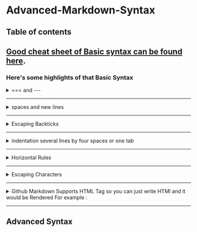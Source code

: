 # Advanced-Markdown-Syntax
## Table of contents
## [Good cheat sheet of Basic syntax can be found here](https://www.markdownguide.org/basic-syntax/#overview).

### Here's some highlights of that Basic Syntax

<details>
  <summary>=== and ---</summary> 
 === is the same as # for header one, and --- is the same as ## header 2
for example <img src="./img/1.png">
</details>

----------------
<details>
  <summary> spaces and new lines</summary> 

<details>
  <summary>&nbsp;&nbsp;&nbsp; Spaces</summary> 
<table>
<tr><th>Markdown</th><th>HTML</th></tr>
<tr><td>just use the Space Bar</td><td> Use the non breaking space entity <strong>&amp;nbsp;</strong></td></tr>
</table>
</details>

----------------
<details>
<summary>&nbsp;&nbsp;&nbsp; New Lines</summary> 
<table>
<tr><th>Markdown</th><th>HTML</th></tr>
<tr><td>you can end a line by adding two or more spaces at the end</td><td> Use the breaking line tag<strong>&lt;br></strong></td></tr>
</table>
</details>

---------------------
<details>
<summary>&nbsp;&nbsp;&nbsp; New Lines in a Table</summary> 
<strong>This is not Possible, What you can do instead is this</strong> <pre>
<Code>
| Status | Response  |
| ------ | --------- |
| 200    | `json`                          |
|        | `   {`                          |
|        | ` "id": 10,`                    |
|        | ` "username": "alanpartridge",` |
|        | ` more code...`                 |
|        | `}`                             |
| 400    |                                 |

</Code>
</pre>

### <strong>or use HTML just like this</strong>


```
<code>
<pre>
<table>
<tr><th>Status</th><th>Response</th></tr>

<tr><td><pre><br/><br/><br/>200<br/><br/><br/><br/><br/>400<br/></pre>
</td>
<td>
<pre>
json
  {
    "id": 10,
    "username": "alanpartridge",
    "email": "alan@alan.com",
    "password_hash": "$2a$10$uhUIUmVWVnrBWx9rrDWhS.CPCWCZsyqqa8./whhfzBZydX7yvahHS",
    "password_salt": "$2a$10$uhUIUmVWVnrBWx9rrDWhS.",
    "created_at": "2015-02-14T20:45:26.433Z",
    "updated_at": "2015-02-14T20:45:26.540Z"
}
</pre>
</td>
</tr>
</table>
```


### if you just put it in the code it will appear like:


<table>
<tr><th>Status</th><th>Response</th></tr>
<tr><td><pre><br/><br/><br/>200<br/><br/><br/><br/><br/>400<br/></pre>
</td>
<td>
<pre>
json
  {
    "id": 10,
    "username": "alanpartridge",
    "email": "alan@alan.com",
    "password_hash": "$2a$10$uhUIUmVWVnrBWx9rrDWhS.CPCWCZsyqqa8./whhfzBZydX7yvahHS",
    "password_salt": "$2a$10$uhUIUmVWVnrBWx9rrDWhS.",
    "created_at": "2015-02-14T20:45:26.433Z",
    "updated_at": "2015-02-14T20:45:26.540Z"
}
</pre>
</td>
</tr>
</table>


### or maybe use something like this
```
Status | Response
:----- | :-------
200    | <code>json {"id": 10,"username": "created_at": "2015-02-14T20:45:26.433Z" }</code>
400    | <code>json {"id": 10,"username": "alanpartridge", "email": "alan@alan.com": "2015-02-14T20:45:26.433Z"}</code>
```

### which will be rendered as 

Status | Response
:----- | :-------
200    | <code>json {"id": 10,"username": "created_at": "2015-02-14T20:45:26.433Z" }</code>
400    | <code>json {"id": 10,"username": "alanpartridge", "email": "alan@alan.com": "2015-02-14T20:45:26.433Z"}</code>

</details>

-------------------
<details>
  <summary>&nbsp;&nbsp;&nbsp;you may need the &lt;pre> Tag</summary>
Text in a &lt;pre> Tag preserves both spaces and line breaks.

Markdown treats multiple blank lines as one blank line, you could &lt;pre> tag to contain blank lines. As markdown inside pre block is not parsed. I would prefer not to do this, instead add as many &lt;br>'s as needed.
</details>

---------------
</details>

----------------------
<details>
  <summary>Escaping Backticks</summary>
  you can use the html entity &grave&semi;   
  or alternativlly you can do this
  
![](/img/2.png)
</details>

-----------
<details>
  <summary>indentation several lines by four spaces or one tab</summary>
  This creates a code blocks and it's the same as using &grave;&grave;&grave; code&grave;&grave;&grave;
</details>

--------
<details>
  <summary>Horizontal Rules</summary> 

![](/img/3.png)
</details>

----------
<details>
  <summary>Escaping Characters</summary>  
 To display a literal character that would otherwise be used to format text in a Markdown document, add a backslash (\) in front of the character.

 <table class="table table-bordered">
  <thead class="thead-light">
    <tr>
      <th>Character</th>
      <th>Name</th>
    </tr>
  </thead>
  <tbody>
    <tr>
      <td>\</td>
      <td>backslash</td>
    </tr>
    <tr>
      <td>`</td>
      <td>backtick </td>
    </tr>
    <tr>
      <td>*</td>
      <td>asterisk</td>
    </tr>
    <tr>
      <td>_</td>
      <td>underscore</td>
    </tr>
    <tr>
      <td>{ }</td>
      <td>curly braces</td>
    </tr>
    <tr>
      <td>[ ]</td>
      <td>brackets</td>
    </tr>
    <tr>
      <td>&lt; &gt;</td>
      <td>angle brackets</td>
    </tr>
    <tr>
      <td>( )</td>
      <td>parentheses</td>
    </tr>
    <tr>
      <td>#</td>
      <td>pound sign</td>
    </tr>
    <tr>
      <td>+</td>
      <td>plus sign</td>
    </tr>
    <tr>
      <td>-</td>
      <td>minus sign (hyphen)</td>
    </tr>
    <tr>
      <td>.</td>
      <td>dot</td>
    </tr>
    <tr>
      <td>!</td>
      <td>exclamation mark</td>
    </tr>
    <tr>
      <td>|</td>
      <td>pipe</td>
    </tr>
  </tbody>
</table>

 </details>

-----------

<details>
<summary>Github Markdown Supports HTML Tag so you can just write HTMl and it would be Rendered
For example : </summary>  

Consider the Following Code
```
<code>
<pre>
<table>
<tr><th>Status</th><th>Response</th></tr>

<tr><td><pre><br/><br/><br/>200<br/><br/><br/><br/><br/>400<br/></pre>
</td>
<td>
<pre>
json
  {
    "id": 10,
    "username": "alanpartridge",
    "email": "alan@alan.com",
    "password_hash": "$2a$10$uhUIUmVWVnrBWx9rrDWhS.CPCWCZsyqqa8./whhfzBZydX7yvahHS",
    "password_salt": "$2a$10$uhUIUmVWVnrBWx9rrDWhS.",
    "created_at": "2015-02-14T20:45:26.433Z",
    "updated_at": "2015-02-14T20:45:26.540Z"
}
</pre>
</td>
</tr>
</table>
```


### if you just put it in the code it will appear like:


<table>
<tr><th>Status</th><th>Response</th></tr>
<tr><td><pre><br/><br/><br/>200<br/><br/><br/><br/><br/>400<br/></pre>
</td>
<td>
<pre>
json
  {
    "id": 10,
    "username": "alanpartridge",
    "email": "alan@alan.com",
    "password_hash": "$2a$10$uhUIUmVWVnrBWx9rrDWhS.CPCWCZsyqqa8./whhfzBZydX7yvahHS",
    "password_salt": "$2a$10$uhUIUmVWVnrBWx9rrDWhS.",
    "created_at": "2015-02-14T20:45:26.433Z",
    "updated_at": "2015-02-14T20:45:26.540Z"
}
</pre>
</td>
</tr>
</table>

### if you want to write an html code and disable it put it inside &grave;&grave;&grave; code &grave;&grave;&grave;
</details>

-------------------
## Advanced Syntax

<br />
